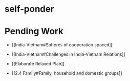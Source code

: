 # self-ponder

# Pending Work
- [[India-Vietnam#Spheres of cooperation spaced]]
- [[India-Vietnam#Challenges in India-Vietnam Relations]]
- [[Elaborate Relaxed Plan]]

- [[2.4 Family#Family, household and domestic groups]]
